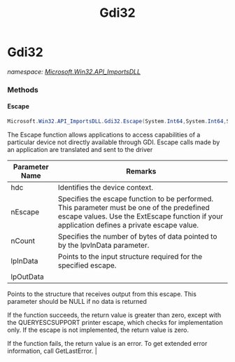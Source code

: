 ﻿---
title: Gdi32
---

# Gdi32
_namespace: [Microsoft.Win32.API_ImportsDLL](N-Microsoft.Win32.API_ImportsDLL.html)_



### Methods

#### Escape
```csharp
Microsoft.Win32.API_ImportsDLL.Gdi32.Escape(System.Int64,System.Int64,System.Int64,System.String@,System.Object)
```
The Escape function allows applications to access capabilities of a particular device not directly available through GDI. Escape calls made by an application are translated and sent to the driver

|Parameter Name|Remarks|
|--------------|-------|
|hdc|Identifies the device context.|
|nEscape|Specifies the escape function to be performed. This parameter must be one of the predefined escape values. Use the ExtEscape function if your application defines a private escape value.|
|nCount|Specifies the number of bytes of data pointed to by the lpvInData parameter.|
|lpInData|Points to the input structure required for the specified escape.|
|lpOutData|
 Points to the structure that receives output from this escape. This parameter should be NULL if no data is returned
 
 If the function succeeds, the return value is greater than zero, except with the QUERYESCSUPPORT printer escape, which checks for implementation only. If the escape is not implemented, the return value is zero. 
 
 If the function fails, the return value is an error. To get extended error information, call GetLastError. 
 |





